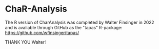 ChaR-Analysis
=============

The R version of CharAnalysis was completed by Walter Finsinger in 2022 and is avaliable through GitHub as the "tapas" R-package:
https://github.com/wfinsinger/tapas/

THANK YOU Walter!
